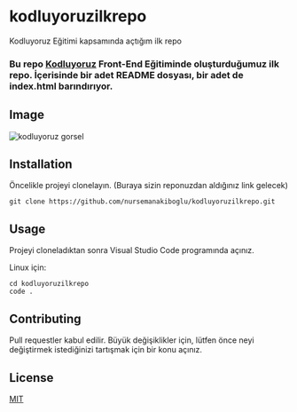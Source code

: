 # kodluyoruzilkrepo
Kodluyoruz Eğitimi kapsamında açtığım ilk repo

### Bu repo [Kodluyoruz](https://www.kodluyoruz.org) Front-End Eğitiminde oluşturduğumuz ilk repo. İçerisinde bir adet README dosyası, bir adet de index.html barındırıyor.

## Image
![kodluyoruz gorsel](https://user-images.githubusercontent.com/116117449/200120870-60550780-fdca-4c1f-a81a-14c41bf665c8.png)

## Installation
Öncelikle projeyi clonelayın. (Buraya sizin reponuzdan aldığınız link gelecek)

 ``` 
git clone https://github.com/nursemanakiboglu/kodluyoruzilkrepo.git
 ```

## Usage
Projeyi cloneladıktan sonra Visual Studio Code programında açınız.

Linux için: 
 ``` 
cd kodluyoruzilkrepo
 code .
 ``` 

## Contributing
Pull requestler kabul edilir. Büyük değişiklikler için, lütfen önce neyi değiştirmek istediğinizi tartışmak için bir konu açınız.

## License
[MIT](https://choosealicense.com/licenses/mit/)
